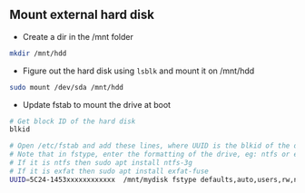 ## Mount external hard disk

* Create a dir in the /mnt folder

```sh
mkdir /mnt/hdd
```

* Figure out the hard disk using `lsblk` and mount it on /mnt/hdd

```sh
sudo mount /dev/sda /mnt/hdd
```

* Update fstab to mount the drive at boot

```sh
# Get block ID of the hard disk
blkid

# Open /etc/fstab and add these lines, where UUID is the blkid of the drive
# Note that in fstype, enter the formatting of the drive, eg: ntfs or ext4
# If it is ntfs then sudo apt install ntfs-3g
# If it is exfat then sudo apt install exfat-fuse
UUID=5C24-1453xxxxxxxxxxxx	/mnt/mydisk	fstype defaults,auto,users,rw,nofail 0 0
```

